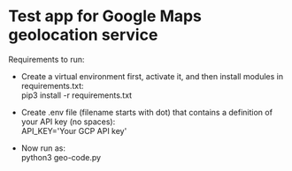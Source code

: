 # Test app for Google Maps geolocation service

Requirements to run:
* Create a virtual environment first, activate it, and then install modules in requirements.txt:<br>
    pip3 install -r requirements.txt

* Create .env file (filename starts with dot) that contains a definition of your API key (no spaces):<br>
    API_KEY='Your GCP API key'

* Now run as:<br>
    python3 geo-code.py

